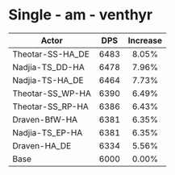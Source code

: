 # Single - am - venthyr
| Actor | DPS | Increase |
|---|:---:|:---:|
|Theotar-SS-HA_DE|6483|8.05%|
|Nadjia-TS_DD-HA|6478|7.96%|
|Nadjia-TS-HA_DE|6464|7.73%|
|Theotar-SS_WP-HA|6390|6.49%|
|Theotar-SS_RP-HA|6386|6.43%|
|Draven-BfW-HA|6381|6.35%|
|Nadjia-TS_EP-HA|6381|6.35%|
|Draven-HA_DE|6334|5.56%|
|Base|6000|0.00%|
